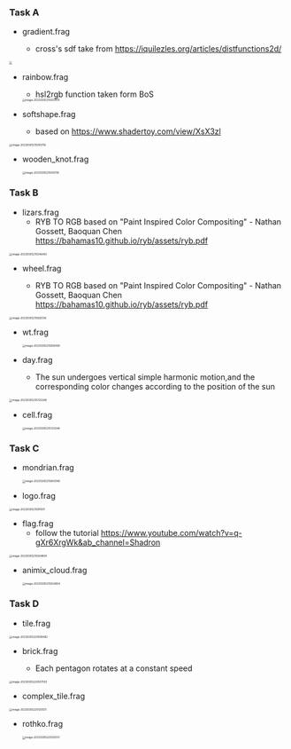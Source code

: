 ### Task A

- gradient.frag

  - cross's sdf take from https://iquilezles.org/articles/distfunctions2d/

  

<img src="https://github.com/alalba221/ShaderPractice/blob/main/image/gradient.png" style="zoom:33%;" />

- rainbow.frag

  - hsl2rgb function taken form BoS

  <img src="https://github.com/alalba221/ShaderPractice/blob/main/image/rainbow.png" alt="image-20230305215007876" style="zoom:33%;" />

- softshape.frag

  - based on https://www.shadertoy.com/view/XsX3zl

<img src="C:\Users\yzhng\Study\2023\DPA8090\ShaderPractice\image\softshape.png" alt="image-20230305215043116" style="zoom:33%;" />

* wooden_knot.frag

  <img src="C:\Users\yzhng\Study\2023\DPA8090\ShaderPractice\image\wooden_knot.png" alt="image-20230305215043116" style="zoom:33%;" />

### Task B

- lizars.frag
  - RYB TO RGB  based on "Paint Inspired Color Compositing" - Nathan Gossett, Baoquan Chen https://bahamas10.github.io/ryb/assets/ryb.pdf

<img src="https://github.com/alalba221/ShaderPractice/blob/main/image/lizars.png" alt="image-20230305215546493" style="zoom:33%;" />

- wheel.frag

  - RYB TO RGB  based on "Paint Inspired Color Compositing" - Nathan Gossett, Baoquan Chen https://bahamas10.github.io/ryb/assets/ryb.pdf

  

<img src="https://github.com/alalba221/ShaderPractice/blob/main/image/wheel.png" alt="image-20230305215626136" style="zoom:33%;" />

- wt.frag

  <img src="C:\Users\yzhng\Study\2023\DPA8090\ShaderPractice\image\wt.png" alt="image-20230305215658490" style="zoom:33%;" />

- day.frag

  - The sun undergoes vertical simple harmonic motion,and the corresponding color changes according to the position of the sun

<img src="https://github.com/alalba221/ShaderPractice/blob/main/image/day.png" alt="image-20230305215720248" style="zoom:33%;" />

- cell.frag

  <img src="https://github.com/alalba221/ShaderPractice/blob/main/image/cell.png" alt="image-20230305215720248" style="zoom:33%;" />

### Task C

- mondrian.frag

  <img src="https://github.com/alalba221/ShaderPractice/blob/main/image/mondiran.png" alt="image-20230305215843046" style="zoom:33%;" />

- logo.frag

  

<img src="https://github.com/alalba221/ShaderPractice/blob/main/image/logo.png" alt="image-20230305215911917" style="zoom:33%;" />

- flag.frag
  - follow the tutorial https://www.youtube.com/watch?v=q-gXr6XrgWk&ab_channel=Shadron

<img src="https://github.com/alalba221/ShaderPractice/blob/main/image/flag.png" alt="image-20230305215934804" style="zoom:33%;" />

- animix_cloud.frag

  <img src="https://github.com/alalba221/ShaderPractice/blob/main/image/animix_cloud.png" alt="image-20230305215934804" style="zoom:33%;" />

### Task D

- tile.frag

<img src="https://github.com/alalba221/ShaderPractice/blob/main/image/tile.png" alt="image-20230305220009482" style="zoom:33%;" />

- brick.frag

  - Each pentagon rotates at a constant speed

  

<img src="https://github.com/alalba221/ShaderPractice/blob/main/image/brick.png" alt="image-20230305220057555" style="zoom:33%;" />

- complex_tile.frag

<img src="https://github.com/alalba221/ShaderPractice/blob/main/image/complex_tile.png" alt="image-20230305220120031" style="zoom:33%;" />

- rothko.frag

  <img src="https://github.com/alalba221/ShaderPractice/blob/main/image/rothko.png" alt="image-20230305220120031" style="zoom:33%;" />
